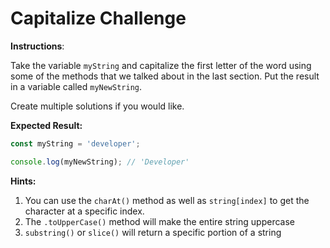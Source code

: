 # Capitalize Challenge

**Instructions**:

Take the variable `myString` and capitalize the first letter of the word using some of the methods that we talked about in the last section. Put the result in a variable called `myNewString`.

Create multiple solutions if you would like.

**Expected Result:**

```JavaScript
const myString = 'developer';

console.log(myNewString); // 'Developer'
```

**Hints:**

1. You can use the `charAt()` method as well as `string[index]` to get the character at a specific index.
2. The `.toUpperCase()` method will make the entire string uppercase
3. `substring()` or `slice()` will return a specific portion of a string